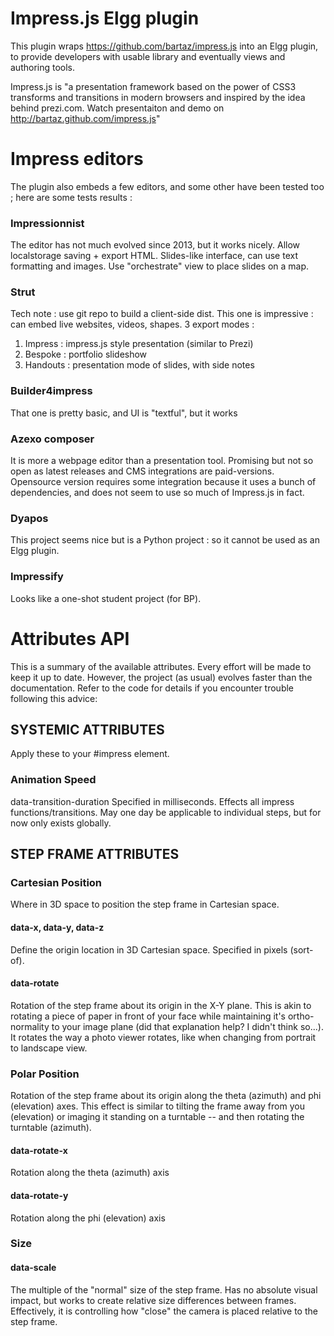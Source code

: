 # Impress.js Elgg plugin

This plugin wraps https://github.com/bartaz/impress.js into an Elgg plugin, to provide developers with usable library and eventually views and authoring tools.

Impress.js is "a presentation framework based on the power of CSS3 transforms and transitions in modern browsers and inspired by the idea behind prezi.com.
Watch presentaiton and demo on http://bartaz.github.com/impress.js"


# Impress editors
The plugin also embeds a few editors, and some other have been tested too ; here are some tests results :

### Impressionnist
The editor has not much evolved since 2013, but it works nicely. 
Allow localstorage saving + export HTML. 
Slides-like interface, can use text formatting and images. Use "orchestrate" view to place slides on a map.

### Strut
Tech note : use git repo to build a client-side dist.
This one is impressive : can embed live websites, videos, shapes.
3 export modes : 
1. Impress : impress.js style presentation (similar to Prezi)
2. Bespoke : portfolio slideshow
3. Handouts : presentation mode of slides, with side notes

### Builder4impress
That one is pretty basic, and UI is "textful", but it works

### Azexo composer
It is more a webpage editor than a presentation tool.
Promising but not so open as latest releases and CMS integrations are paid-versions. 
Opensource version requires some integration because it uses a bunch of dependencies, and does not seem to use so much of Impress.js in fact.

### Dyapos
This project seems nice but is a Python project : so it cannot be used as an Elgg plugin.

### Impressify
Looks like a one-shot student project (for BP).



# Attributes API
This is a summary of the available attributes. Every effort will be made to keep it up to date. However, the project (as usual) evolves faster than the documentation. Refer to the code for details if you encounter trouble following this advice:

## SYSTEMIC ATTRIBUTES
Apply these to your #impress element.

### Animation Speed
data-transition-duration
Specified in milliseconds. Effects all impress functions/transitions. May one day be applicable to individual steps, but for now only exists globally.



## STEP FRAME ATTRIBUTES

### Cartesian Position
Where in 3D space to position the step frame in Cartesian space.

#### data-x, data-y, data-z
Define the origin location in 3D Cartesian space. Specified in pixels (sort-of).

#### data-rotate
Rotation of the step frame about its origin in the X-Y plane. This is akin to rotating a piece of paper in front of your face while maintaining it's ortho-normality to your image plane (did that explanation help? I didn't think so...). It rotates the way a photo viewer rotates, like when changing from portrait to landscape view.


### Polar Position
Rotation of the step frame about its origin along the theta (azimuth) and phi (elevation) axes. This effect is similar to tilting the frame away from you (elevation) or imaging it standing on a turntable -- and then rotating the turntable (azimuth).

#### data-rotate-x
Rotation along the theta (azimuth) axis

#### data-rotate-y
Rotation along the phi (elevation) axis


### Size
#### data-scale
The multiple of the "normal" size of the step frame. Has no absolute visual impact, but works to create relative size differences between frames. Effectively, it is controlling how "close" the camera is placed relative to the step frame.


